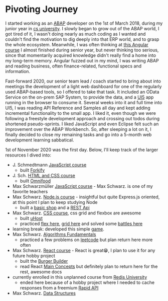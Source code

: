 # Pivoting Journey

I started working as an [ABAP](https://en.wikipedia.org/wiki/ABAP) developer on the 1st of March 2018, during my junior year in [cs university](https://cs.upt.ro/). I slowly began to grow out of the ABAP world, I got tired of it, I wasn't doing nearly as much coding as I wanted and couldn't find the motivation to dig deeply into that ERP world, and to grasp the whole ecosystem. Meanwhile, I was often thinking at [this Angular course](https://www.udemy.com/course/the-complete-guide-to-angular-2/) I almost finished during senior year, but never thinking too serious, since that momentarily acquired knowledge didn't really find a home into my long-term memory. Angular fuzzed out in my mind, I was writing ABAP and reading business, often finance-related, functional specs and information.

Fast-forward 2020, our senior team lead / coach started to bring about into meetings the development of a light web dashboard for one of the regularly used ABAP-based tools, so I offered to take that task. It included an OData Service on the on-prem SAP System, to provide the data, and a [UI5](https://en.wikipedia.org/wiki/OpenUI5) app running in the browser to consume it. Several weeks into it and full time into UI5, I was reading API Reference and Samples all day and kept adding incremental functionality to the small app. I liked it, even though we were following a freestyle development approach and crossing out todos during shortened pseudo-sprints. I liked JavaScript and even Eclipse felt such an improvement over the ABAP Workbench. So, after sleeping a lot on it, I finally decided to close my remaining tasks and go into a 5-month web development learning sabbatical.

1st of November 2020 was the first day. Below, I'll keep track of the larger resources I dived into:

- J. Schmedtmann [JavaScript course](https://www.udemy.com/course/the-complete-javascript-course/)
  - built [Forkify](https://github.com/FilipLeonard/forkify)
- J. Sch. [HTML and CSS course](https://www.udemy.com/course/design-and-develop-a-killer-website-with-html5-and-css3/)
  - built [Omnifood](https://github.com/FilipLeonard/omnifood)
- Max Schwarzmüller [JavaScript course](https://www.udemy.com/course/javascript-the-complete-guide-2020-beginner-advanced/) - Max Schwarz. is one of my favorite teachers
- Max Schwarz. [Node.js course](https://www.udemy.com/course/nodejs-the-complete-guide/) - insightful but quite Express.js oriented, at this point I plan to keep studying Node
  - built a [basic shop](https://github.com/FilipLeonard/node-shop) and a [REST Api](https://github.com/FilipLeonard/rest-basics-node)
- Max Schwarz. [CSS course](https://www.udemy.com/course/css-the-complete-guide-incl-flexbox-grid-sass/), css grid and flexbox are awesome
  - built [uHost](https://github.com/FilipLeonard/uHost)
  - practiced [flex here](https://flexboxfroggy.com/), [grid here](https://cssgridgarden.com/) and solved some [battles here](https://cssbattle.dev/)
- learning break: developed this simple [game](https://github.com/FilipLeonard/whackerston).
- Max Schwarz. [Algorithms Fundamentals](https://pro.academind.com/courses/enrolled/913203)
  - practiced a few problems on [leetcode](https://leetcode.com/problemset/all/) but plan return here more often
- Max Schwarz. [React course](https://pro.academind.com/courses/enrolled/768614) - React is great😁, I plan to use it for any future hobby project
  - built the [Burger Builder](https://github.com/FilipLeonard/burger-builder)
  - read React [Main Concepts](https://reactjs.org/docs/thinking-in-react.html) but definitely plan to return here for the rest, awesome docs
- currently enrolled in this unplanned course from [Redis University](https://university.redislabs.com/courses/ru102js/)
  - ended here because of a hobby project where I needed to cache responses from a freemium [Rapid API](https://university.redislabs.com/courses/ru102js/)
- Max Schwarz. [Data Structures](https://pro.academind.com/courses/enrolled/1080300)
